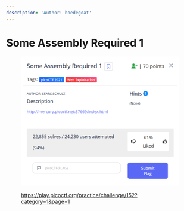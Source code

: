 ```yaml
---
description: 'Author: boedegoat'
---
```


# Some Assembly Required 1

<figure><img src="../../.gitbook/assets/image (30).png" alt=""><figcaption><p><a href="https://play.picoctf.org/practice/challenge/152?category=1&#x26;page=1">https://play.picoctf.org/practice/challenge/152?category=1&#x26;page=1</a></p></figcaption></figure>

